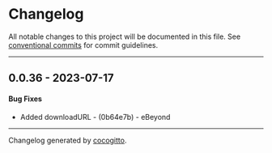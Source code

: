 # Changelog
All notable changes to this project will be documented in this file. See [conventional commits](https://www.conventionalcommits.org/) for commit guidelines.

- - -
## 0.0.36 - 2023-07-17
#### Bug Fixes
- Added downloadURL - (0b64e7b) - eBeyond

- - -

Changelog generated by [cocogitto](https://github.com/cocogitto/cocogitto).